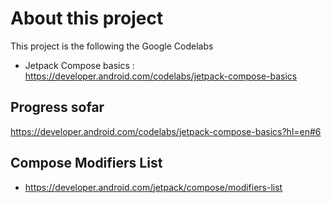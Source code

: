# About this project

This project is the following the Google Codelabs

* Jetpack Compose basics : https://developer.android.com/codelabs/jetpack-compose-basics

## Progress sofar

https://developer.android.com/codelabs/jetpack-compose-basics?hl=en#6

## Compose Modifiers List
* https://developer.android.com/jetpack/compose/modifiers-list


